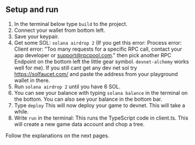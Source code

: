 ## Setup and run

1. In the terminal below type `build` to the project.
2. Connect your wallet from bottom left.
3. Save your keypair.
4. Get some SOL: `solana airdrop 2` (If you get this error:
   Process error: Client error: "Too many requests for a specific RPC call, contact your app developer or support@rpcpool.com."
   then pick another RPC Endpoint on the bottom left the little gear symbol. `devnet-alchemy` works well for me). If you still cant get any dev net sol try https://solfaucet.com/ and paste the address from your playground wallet in there.
5. Run `solana airdrop 2` until you have 6 SOL.
6. You can see your balance with typing `solana balance` in the terminal on the bottom. You can also see your balance in the bottom bar.
7. Type `deploy` This will now deploy your game to devnet. This will take a while.
8. Write `run` in the terminal: This runs the TypeScript code in client.ts.
   This will create a new game data account and chop a tree.

Follow the explanations on the next pages.

